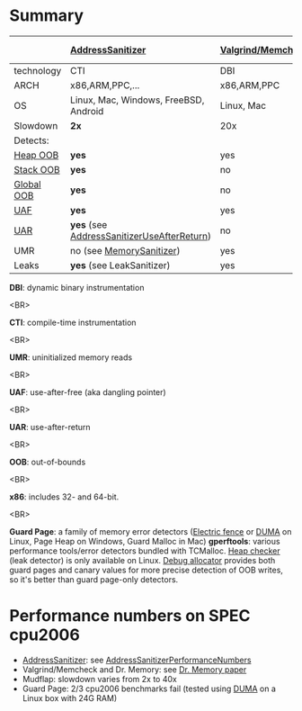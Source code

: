 # Summary

|                                         | [AddressSanitizer](AddressSanitizer)           | [Valgrind/Memcheck](http://valgrind.org) | [Dr. Memory](http://dynamorio.org/drmemory.html) | [Mudflap](http://gcc.gnu.org/wiki/Mudflap_Pointer_Debugging) | Guard Page  | [gperftools](https://code.google.com/p/gperftools/) |
|:----------------------------------------|:-----------------------------------------------|:-----------------------------------------|:-------------------------------------------------|:-------------------------------------------------------------|:------------|:----------------------------------------------------|
| technology                              | CTI                                            | DBI                                      | DBI                                              | CTI                                                          | Library     | Library                                             |
| ARCH                                    | x86,ARM,PPC,...                                | x86,ARM,PPC                              | x86                                              | all(?)                                                       | all(?)      | all(?)                                              |
| OS                                      | Linux, Mac, Windows, FreeBSD, Android          | Linux, Mac                               | Windows, Linux                                   | Linux, Mac(?)                                                | All (1)     | Linux, Windows                                      |
| Slowdown                                | **2x**                                         | 20x                                      | 10x                                              | 2x-40x                                                       | ?           | ?                                                   |
| Detects:                                |                                                |                                          |                                                  |                                                              |             |                                                     |
| [Heap OOB](AddressSanitizerExampleHeapOutOfBounds)       | **yes**                                        | yes                                      | yes                                              | yes                                                          | some        | some                                                |
| [Stack OOB](AddressSanitizerExampleStackOutOfBounds)     | **yes**                                        | no                                       | no                                               | some                                                         | no          | no                                                  |
| [Global OOB](AddressSanitizerExampleGlobalOutOfBounds)   | **yes**                                        | no                                       | no                                               | ?                                                            | no          | no                                                  |
| [UAF](AddressSanitizerExampleUseAfterFree)               | **yes**                                        | yes                                      | yes                                              | yes                                                          | yes         | yes                                                 |
| [UAR](AddressSanitizerExampleUseAfterReturn)             | **yes** (see [AddressSanitizerUseAfterReturn](AddressSanitizerUseAfterReturn))     | no                                       | no                                               | no                                                           | no          | no                                                  |
| UMR                                     | no (see [MemorySanitizer](https://code.google.com/p/memory-sanitizer/))                        | yes                                      | yes                                              | ?                                                            | no          | no                                                  |
| Leaks                                   | **yes** (see LeakSanitizer)                    | yes                                      | yes                                              | ?                                                            | no          | yes                                                 |


**DBI**: dynamic binary instrumentation 

&lt;BR&gt;


**CTI**: compile-time instrumentation 

&lt;BR&gt;


**UMR**: uninitialized memory reads 

&lt;BR&gt;


**UAF**: use-after-free (aka dangling pointer)  

&lt;BR&gt;


**UAR**: use-after-return 

&lt;BR&gt;


**OOB**: out-of-bounds  

&lt;BR&gt;


**x86**: includes 32- and 64-bit. 

&lt;BR&gt;


**Guard Page**: a family of memory error detectors ([Electric fence](http://perens.com/FreeSoftware/) or [DUMA](http://duma.sourceforge.net/) on Linux, Page Heap on Windows, Guard Malloc in Mac)
**gperftools**: various performance tools/error detectors bundled with TCMalloc. [Heap checker](http://gperftools.googlecode.com/svn/trunk/doc/heap_checker.html) (leak detector) is only available on Linux. [Debug allocator](https://code.google.com/p/gperftools/source/browse/src/debugallocation.cc) provides both guard pages and canary values for more precise detection of OOB writes, so it's better than guard page-only detectors.

# Performance numbers on SPEC cpu2006
  * [AddressSanitizer](AddressSanitizer): see [AddressSanitizerPerformanceNumbers](AddressSanitizerPerformanceNumbers)
  * Valgrind/Memcheck and Dr. Memory: see [Dr. Memory paper](http://static.googleusercontent.com/external_content/untrusted_dlcp/research.google.com/en/us/pubs/archive/37274.pdf)
  * Mudflap: slowdown varies from 2x to 40x
  * Guard Page: 2/3 cpu2006 benchmarks fail (tested using [DUMA](http://duma.sourceforge.net/) on a Linux box with 24G RAM)